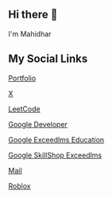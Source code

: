 ## Hi there 👋

I'm Mahidhar

## My Social Links

[Portfolio](https://mahidhar001.github.io)

[X](https://x.com/Mahidhar_001)

[LeetCode](https://leetcode.com/Mahidhar0)

[Google Developer](g.dev/Mahidhar0)

[Google Exceedlms Education](https://edu.exceedlms.com/profiles/mahidharunknownfdc10ba2)

[Google SkillShop Exceedlms](https://skillshop.exceedlms.com/profiles/702a81e246ab4324a784988854cc33f9)

[Mail](mailto:mahidhartatipakala@gmail.com)

[Roblox](https://www.roblox.com/users/8515266461/profile)

[]()
